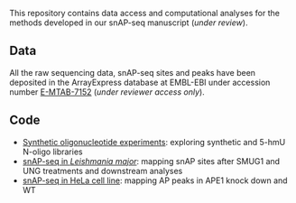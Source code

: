 
This repository contains data access and computational analyses for the methods developed in our snAP-seq manuscript (*under review*).

## Data

All the raw sequencing data, snAP-seq sites and peaks have been deposited in the ArrayExpress database at EMBL-EBI under accession number [E-MTAB-7152](https://www.ebi.ac.uk/arrayexpress/experiments/E-MTAB-7152) (*under reviewer access only*).


## Code

- [Synthetic oligonucleotide experiments](oligo.md): exploring synthetic and 5-hmU N-oligo libraries
- [snAP-seq in *Leishmania major*](leishmania.md): mapping snAP sites after SMUG1 and UNG treatments and downstream analyses
- [snAP-seq in HeLa cell line](hela.md): mapping AP peaks in APE1 knock down and WT
